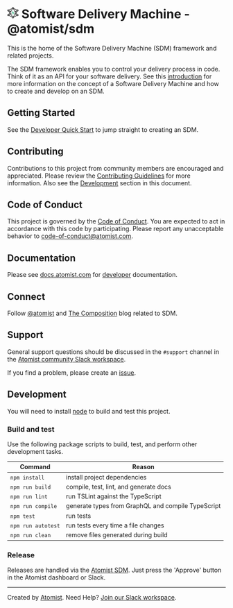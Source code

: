 # <img src="docs/SDM-Logo-Dark.png" width="26" height="26"> Software Delivery Machine - @atomist/sdm

This is the home of the Software Delivery Machine (SDM) framework and related projects.

The SDM framework enables you to control your delivery process in code. Think of it as an API for your software delivery. See this [introduction](https://docs.atomist.com/) for more information on the concept of a Software Delivery Machine and how to create and develop on an SDM.

## Getting Started

See the [Developer Quick Start](https://docs.atomist.com/quick-start/) to jump straight to creating an SDM.

## Contributing

Contributions to this project from community members are encouraged and appreciated. Please review the [Contributing Guidelines](CONTRIBUTING.md) for more information. Also see the [Development](#development) section in this document.

## Code of Conduct

This project is governed by the [Code of Conduct](CODE_OF_CONDUCT.md). You are expected to act in accordance with this code by participating. Please report any unacceptable behavior to code-of-conduct@atomist.com.

## Documentation

Please see [docs.atomist.com](https://docs.atomist.com) for [developer](https://docs.atomist.com/developer/sdm/) documentation.

## Connect

Follow [@atomist](https://twitter.com/atomist) and [The Composition](https://the-composition.com) blog related to SDM.

## Support

General support questions should be discussed in the `#support`
channel in the [Atomist community Slack workspace][slack].

If you find a problem, please create an [issue][].

[issue]: https://github.com/atomist/sdm/issues

## Development

You will need to install [node][] to build and test this project.

[node]: https://nodejs.org/ (Node.js)

### Build and test

Use the following package scripts to build, test, and perform other
development tasks.

Command | Reason
------- | ------
`npm install` | install project dependencies
`npm run build` | compile, test, lint, and generate docs
`npm run lint` | run TSLint against the TypeScript
`npm run compile` | generate types from GraphQL and compile TypeScript
`npm test` | run tests
`npm run autotest` | run tests every time a file changes
`npm run clean` | remove files generated during build

### Release

Releases are handled via the [Atomist SDM][atomist-sdm].  Just press
the 'Approve' button in the Atomist dashboard or Slack.

[atomist-sdm]: https://github.com/atomist/atomist-sdm (Atomist Software Delivery Machine)

---

Created by [Atomist][atomist].
Need Help?  [Join our Slack workspace][slack].

[atomist]: https://atomist.com/ (Atomist - How Teams Deliver Software)
[slack]: https://join.atomist.com/ (Atomist Community Slack)

